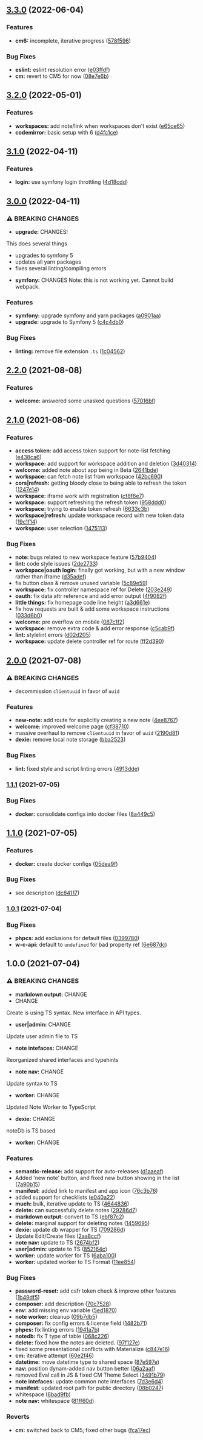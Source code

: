 ## [3.3.0](https://github.com/shmolf/noted/compare/v3.2.0...v3.3.0) (2022-06-04)


### Features

* **cm6:** incomplete, iterative progress ([578f596](https://github.com/shmolf/noted/commit/578f5961e54de4ba6291a6edda8f1727bea63bca))


### Bug Fixes

* **eslint:** eslint resolution error ([e03ffdf](https://github.com/shmolf/noted/commit/e03ffdf4efd147da5b08801ebc0b069a6daeb398))
* **cm:** revert to CM5 for now ([08e7e6b](https://github.com/shmolf/noted/commit/08e7e6b6cfc55eee10c4c22862ffc90803532444))

## [3.2.0](https://github.com/shmolf/noted/compare/v3.1.0...v3.2.0) (2022-05-01)


### Features

* **workspaces:** add note/link when workspaces don't exist ([e65ce65](https://github.com/shmolf/noted/commit/e65ce655ad88e17c27265eb84691533eb849500a))
* **codemirror:** basic setup with 6 ([d4fc1ce](https://github.com/shmolf/noted/commit/d4fc1ce18542500e11260752f4d736e2a67ce389))

## [3.1.0](https://github.com/shmolf/noted/compare/v3.0.0...v3.1.0) (2022-04-11)


### Features

* **login:** use symfony login throttling ([4d18cdd](https://github.com/shmolf/noted/commit/4d18cdd285218f739e8de61afa7fa68b59ffe4a7))

## [3.0.0](https://github.com/shmolf/noted/compare/v2.2.0...v3.0.0) (2022-04-11)


### ⚠ BREAKING CHANGES

* **upgrade:** CHANGES!

This does several things
- upgrades to symfony 5
- updates all yarn packages
- fixes several linting/compiling errors
* **symfony:** CHANGES
Note: this is not working yet. Cannot build webpack.

### Features

* **symfony:** upgrade symfony and yarn packages ([a0901aa](https://github.com/shmolf/noted/commit/a0901aa5054ad5c6679b4aaef8f5761bfd44ab7a))
* **upgrade:** upgrade to Symfony 5 ([c4c4db0](https://github.com/shmolf/noted/commit/c4c4db019239a2da6b22484ef0333324e3d39997))


### Bug Fixes

* **linting:** remove file extension `.ts` ([1c04562](https://github.com/shmolf/noted/commit/1c0456279cfdaac9b0ff25d95070eb717f095474))

## [2.2.0](https://github.com/shmolf/noted/compare/v2.1.0...v2.2.0) (2021-08-08)


### Features

* **welcome:** answered some unasked questions ([57016bf](https://github.com/shmolf/noted/commit/57016bf18349cb72014cc7d2666fd7ae5f70105e))

## [2.1.0](https://github.com/shmolf/noted/compare/v2.0.0...v2.1.0) (2021-08-06)


### Features

* **access token:** add access token support for note-list fetching ([e438ca6](https://github.com/shmolf/noted/commit/e438ca6503fd2de44670a15697b48fa0fb5f8001))
* **workspace:** add support for workspace addition and deletion ([3d40314](https://github.com/shmolf/noted/commit/3d40314827f5a68827345ef0ea9941d772e89d7c))
* **welcome:** added note about app being in Beta ([2641bde](https://github.com/shmolf/noted/commit/2641bdeab2cf9cf1e92af4548d05b788f01271fd))
* **workspace:** can fetch note list from workspace ([42bc690](https://github.com/shmolf/noted/commit/42bc690f8eba60b3252924cd7db32e1f1232abf5))
* **cors|refresh:** getting bloody close to being able to refresh the token ([1247e14](https://github.com/shmolf/noted/commit/1247e14a6e3bf4193ecfc9871f44ea98f2e3f210))
* **workspace:** iframe work with registration ([cf8f6e7](https://github.com/shmolf/noted/commit/cf8f6e7e7710b82a6c829e5bc364c9c837a54833))
* **workspace:** support refreshing the refresh token ([958ddd0](https://github.com/shmolf/noted/commit/958ddd0b6875cf87a7d4bad055ddc0a036e47b6b))
* **workspace:** trying to enable token refresh ([6633c3b](https://github.com/shmolf/noted/commit/6633c3b624db14cffbb0a8bcd9cd711cacb9d98b))
* **workspace|refresh:** update workspace record with new token data ([19c1f14](https://github.com/shmolf/noted/commit/19c1f14a660c5de532b4f0cae8558042526e948d))
* **workspace:** user selection ([1475113](https://github.com/shmolf/noted/commit/1475113c9f81106ec869252765d4cc43307fabb7))


### Bug Fixes

* **note:** bugs related to new workspace feature ([57b9404](https://github.com/shmolf/noted/commit/57b94040a92dffad0b7360718349a4e59f68917a))
* **lint:** code style issues ([2de2733](https://github.com/shmolf/noted/commit/2de27330715e2b212b59175abe62a129f304c3a9))
* **workspace|oauth login:** finally got working, but with a new window rather than iframe ([d35adef](https://github.com/shmolf/noted/commit/d35adef5f1fc4cebf36963e6d9081858eca1fe71))
* fix button class & remove unused variable ([5c89e59](https://github.com/shmolf/noted/commit/5c89e59f76b7d7cc6047eeb11f8683226ae8f744))
* **workspace:** fix controller namespace ref for Delete ([203e249](https://github.com/shmolf/noted/commit/203e2490fcb1df65aa768878047c01d324da387e))
* **oauth:** fix data attr reference and add error output ([4f9082f](https://github.com/shmolf/noted/commit/4f9082fd78ec298b2799c4b58e26633fc39276be))
* **little things:** fix homepage code line height ([a3d661e](https://github.com/shmolf/noted/commit/a3d661e1a8d039786dfaf5e0900ef0f8a8b235dd))
* fix how requests are built & add some workspace instructions ([033d6b0](https://github.com/shmolf/noted/commit/033d6b05797d3e3c3388793ed4a2ba36361b1775))
* **welcome:** pre overflow on mobile ([087c1f2](https://github.com/shmolf/noted/commit/087c1f270dc94cc1f6eeb66cf6b37aa2da8edd45))
* **workspace:** remove extra code & add error response ([c5cab9f](https://github.com/shmolf/noted/commit/c5cab9f8d1a184294cf99a8ae7ebcc89506ee930))
* **lint:** stylelint errors ([d02d205](https://github.com/shmolf/noted/commit/d02d205a934e230b013b59141c19265ed568b0c4))
* **workspace:** update delete controller ref for route ([ff2d390](https://github.com/shmolf/noted/commit/ff2d3906d27d4f8b15f31f777db3df4b6a891422))

## [2.0.0](https://github.com/shmolf/noted/compare/v1.1.1...v2.0.0) (2021-07-08)


### ⚠ BREAKING CHANGES

* decommission `clientuuid` in favor of `uuid`

### Features

* **new-note:** add route for explicitly creating a new note ([4ee8767](https://github.com/shmolf/noted/commit/4ee8767e0117b0162ead115139a615626a43b510))
* **welcome:** improved welcome page ([cf38710](https://github.com/shmolf/noted/commit/cf38710fbd7cfd39fcdc735ddc3fce69b5967a0a))
* massive overhaul to remove `clientuuid` in favor of `uuid` ([2190d81](https://github.com/shmolf/noted/commit/2190d81a2217343d9d6028b0b4140919e48182a8))
* **dexie:** remove local note storage ([bba2523](https://github.com/shmolf/noted/commit/bba2523990edf3196fdfa0b84af1e4f97e9adad0))


### Bug Fixes

* **lint:** fixed style and script linting errors ([4913dde](https://github.com/shmolf/noted/commit/4913dde8bbba49499ed1cba306095a384200fea3))

### [1.1.1](https://github.com/shmolf/noted/compare/v1.1.0...v1.1.1) (2021-07-05)


### Bug Fixes

* **docker:** consolidate configs into docker files ([8a449c5](https://github.com/shmolf/noted/commit/8a449c53fa4ff4ca67486651c5c2f78ce02d9a5d))

## [1.1.0](https://github.com/shmolf/noted/compare/v1.0.1...v1.1.0) (2021-07-05)


### Features

* **docker:** create docker configs ([05dea9f](https://github.com/shmolf/noted/commit/05dea9f72821fb38c292e93bae812e7a9ce8b9fc))


### Bug Fixes

* see description ([dc84117](https://github.com/shmolf/noted/commit/dc8411795a8e8ec583e9747526ce17314be729e2))

### [1.0.1](https://github.com/shmolf/noted/compare/v1.0.0...v1.0.1) (2021-07-04)


### Bug Fixes

* **phpcs:** add exclusions for default files ([0399780](https://github.com/shmolf/noted/commit/0399780fc28c1ce8389f6ceb12a5e8e46130843f))
* **w-c-api:** default to `undefined` for bad property ref ([6e687dc](https://github.com/shmolf/noted/commit/6e687dc5cb0ec3df1fc61fe23e72ae257859f2b0))

## 1.0.0 (2021-07-04)


### ⚠ BREAKING CHANGES

* **markdown output:** CHANGE
* CHANGE

Create is using TS syntax.
New interface in API types.
* **user|admin:** CHANGE

Update user admin file to TS
* **note intefaces:** CHANGE

Reorganized shared interfaces and typehints
* **note nav:** CHANGE

Update syntax to TS
* **worker:** CHANGE

Updated Note Worker to TypeScript
* **dexie:** CHANGE

noteDb is TS based
* **worker:** CHANGE

### Features

* **semantic-release:** add support for auto-releases ([d1aaeaf](https://github.com/shmolf/noted/commit/d1aaeaf6f71c03188451ef5d00448edc7bf2a65b))
* Added 'new note' button, and fixed new button showing in the list ([7a90b15](https://github.com/shmolf/noted/commit/7a90b157bcef6f73109f17d63a7bd27c23f1be44))
* **manifest:** added link to manifest and app icon ([76c3b76](https://github.com/shmolf/noted/commit/76c3b76b79e5889f68179a3056724b015f0bca6f))
* added support for checklists ([e040a22](https://github.com/shmolf/noted/commit/e040a22b69bdf8c25c816a5626d28aa53d48e111))
* **much:** bulk, iterative update to TS ([4644836](https://github.com/shmolf/noted/commit/4644836e3f65332ca596c6e4006982726c115ceb))
* **delete:** can successfully delete notes ([29286d7](https://github.com/shmolf/noted/commit/29286d7597e30f94cdb79b837df265f992e9d1a9))
* **markdown output:** convert to TS ([ebf87c2](https://github.com/shmolf/noted/commit/ebf87c25750b73b631d25ab437359ddc470252fb))
* **delete:** marginal support for deleting notes ([1459695](https://github.com/shmolf/noted/commit/1459695e25941ffe33ac24a3f698dd6fcbaa50d7))
* **dexie:** update db wrapper for TS ([709286d](https://github.com/shmolf/noted/commit/709286d5f6b416a17ba745860f416e1aa56e1a4c))
* Update Edit/Create files ([2aa8ccf](https://github.com/shmolf/noted/commit/2aa8ccfda4780093047de139d2a5d4c940947660))
* **note nav:** update to TS ([2674bf2](https://github.com/shmolf/noted/commit/2674bf2747216e18853b32cb8b938977ecd7cba6))
* **user|admin:** update to TS ([852164c](https://github.com/shmolf/noted/commit/852164c93be73fb5fb0dd7716204ec7e8523a807))
* **worker:** update worker for TS ([6aba100](https://github.com/shmolf/noted/commit/6aba1000086dff8e858819fc01647a11dd258c74))
* **worker:** updated worker to TS Format ([11ee854](https://github.com/shmolf/noted/commit/11ee85486e16acb9bdbb2cc6b6556d1cc7c1cd02))


### Bug Fixes

* **password-reset:** add csfr token check & improve other features ([1b49df5](https://github.com/shmolf/noted/commit/1b49df588528b6443f355a853be491b52b718482))
* **composer:** add description ([70c7528](https://github.com/shmolf/noted/commit/70c75286ec5917507ef25afdadc8c9f567ee78e0))
* **env:** add missing env variable ([5ed1870](https://github.com/shmolf/noted/commit/5ed187029a7c75e5a9f04d78c24cb57fc9390e96))
* **note worker:** cleanup ([09b7db5](https://github.com/shmolf/noted/commit/09b7db5139b4dea98b48da471e7372ab0e7d1ab4))
* **composer:** fix config errors & license field ([1482b71](https://github.com/shmolf/noted/commit/1482b711aa978f54a4b9d009d0af9d6a94e3d62a))
* **phpcs:** fix linting errors ([1941a7b](https://github.com/shmolf/noted/commit/1941a7be07295acfb8c0ed0843c2c0855b7df9c9))
* **notedb:** fix T type of table ([068c226](https://github.com/shmolf/noted/commit/068c2261d8eaf2915d5023fe41bfc8d92b988360))
* **delete:** fixed how the notes are deleted. ([97f127e](https://github.com/shmolf/noted/commit/97f127e61ded4cd992c0e708a0b43ef4953a2df2))
* fixed some presentational conflicts with Materialize ([c847e16](https://github.com/shmolf/noted/commit/c847e1692ae55db2e525199e9e5417cee4719d87))
* **cm:** iterative attempt ([60e2f46](https://github.com/shmolf/noted/commit/60e2f46ee66ee5321d9c14c7fce9a1941e542e78))
* **datetime:** move datetime type to shared space ([87e597e](https://github.com/shmolf/noted/commit/87e597efbbe9d0a63ba37228599758d4c64d1772))
* **nav:** position dynam-added nav button better ([06a2aaf](https://github.com/shmolf/noted/commit/06a2aafc07dc0b432963c2493d6113f07ec77f29))
* removed Eval call in JS & fixed CM Theme Select ([3491b79](https://github.com/shmolf/noted/commit/3491b792423c932fa2fa9d16a7f4dfbae5273576))
* **note intefaces:** update common note interfaces ([7d3e6d4](https://github.com/shmolf/noted/commit/7d3e6d4be363d9bf61a8bc2c850b38952ca4bb42))
* **manifest:** updated root path for public directory ([08b0247](https://github.com/shmolf/noted/commit/08b02472d2064d5ec1b355c6039dc2249993c61e))
* whitespace ([6bad9fb](https://github.com/shmolf/noted/commit/6bad9fb16ad8f2a802d0865dd28b59f40ae33300))
* **note nav:** whitespace ([81ff60d](https://github.com/shmolf/noted/commit/81ff60d5ab03e77889e17dc34c7d6876f86f7b6b))


### Reverts

* **cm:** switched back to CM5; fixed other bugs ([fca17ec](https://github.com/shmolf/noted/commit/fca17ec6e95870d12c8a72427011cc986572415c))
